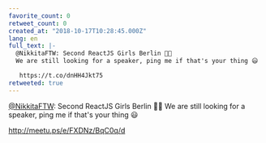 ```yaml
---
favorite_count: 0
retweet_count: 0
created_at: "2018-10-17T10:28:45.000Z"
lang: en
full_text: |-
  @NikkitaFTW: Second ReactJS Girls Berlin 🎉🎉
  We are still looking for a speaker, ping me if that's your thing 😃

   https://t.co/dnHH4Jkt75
retweeted: true
---
```


[@NikkitaFTW](https://twitter.com/NikkitaFTW): Second ReactJS Girls Berlin 🎉🎉
We are still looking for a speaker, ping me if that's your thing 😃

<http://meetu.ps/e/FXDNz/BqC0q/d>
